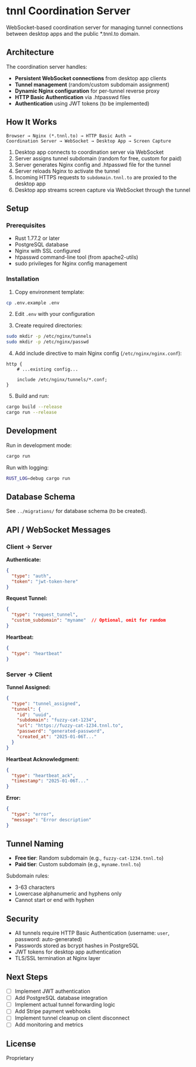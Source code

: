 # tnnl Coordination Server

WebSocket-based coordination server for managing tunnel connections between desktop apps and the public *.tnnl.to domain.

## Architecture

The coordination server handles:
- **Persistent WebSocket connections** from desktop app clients
- **Tunnel management** (random/custom subdomain assignment)
- **Dynamic Nginx configuration** for per-tunnel reverse proxy
- **HTTP Basic Authentication** via .htpasswd files
- **Authentication** using JWT tokens (to be implemented)

## How It Works

```
Browser → Nginx (*.tnnl.to) → HTTP Basic Auth →
Coordination Server → WebSocket → Desktop App → Screen Capture
```

1. Desktop app connects to coordination server via WebSocket
2. Server assigns tunnel subdomain (random for free, custom for paid)
3. Server generates Nginx config and .htpasswd file for the tunnel
4. Server reloads Nginx to activate the tunnel
5. Incoming HTTPS requests to `subdomain.tnnl.to` are proxied to the desktop app
6. Desktop app streams screen capture via WebSocket through the tunnel

## Setup

### Prerequisites
- Rust 1.77.2 or later
- PostgreSQL database
- Nginx with SSL configured
- htpasswd command-line tool (from apache2-utils)
- sudo privileges for Nginx config management

### Installation

1. Copy environment template:
```bash
cp .env.example .env
```

2. Edit `.env` with your configuration

3. Create required directories:
```bash
sudo mkdir -p /etc/nginx/tunnels
sudo mkdir -p /etc/nginx/passwd
```

4. Add include directive to main Nginx config (`/etc/nginx/nginx.conf`):
```nginx
http {
    # ...existing config...

    include /etc/nginx/tunnels/*.conf;
}
```

5. Build and run:
```bash
cargo build --release
cargo run --release
```

## Development

Run in development mode:
```bash
cargo run
```

Run with logging:
```bash
RUST_LOG=debug cargo run
```

## Database Schema

See `../migrations/` for database schema (to be created).

## API / WebSocket Messages

### Client → Server

**Authenticate:**
```json
{
  "type": "auth",
  "token": "jwt-token-here"
}
```

**Request Tunnel:**
```json
{
  "type": "request_tunnel",
  "custom_subdomain": "myname"  // Optional, omit for random
}
```

**Heartbeat:**
```json
{
  "type": "heartbeat"
}
```

### Server → Client

**Tunnel Assigned:**
```json
{
  "type": "tunnel_assigned",
  "tunnel": {
    "id": "uuid",
    "subdomain": "fuzzy-cat-1234",
    "url": "https://fuzzy-cat-1234.tnnl.to",
    "password": "generated-password",
    "created_at": "2025-01-06T..."
  }
}
```

**Heartbeat Acknowledgment:**
```json
{
  "type": "heartbeat_ack",
  "timestamp": "2025-01-06T..."
}
```

**Error:**
```json
{
  "type": "error",
  "message": "Error description"
}
```

## Tunnel Naming

- **Free tier**: Random subdomain (e.g., `fuzzy-cat-1234.tnnl.to`)
- **Paid tier**: Custom subdomain (e.g., `myname.tnnl.to`)

Subdomain rules:
- 3-63 characters
- Lowercase alphanumeric and hyphens only
- Cannot start or end with hyphen

## Security

- All tunnels require HTTP Basic Authentication (username: `user`, password: auto-generated)
- Passwords stored as bcrypt hashes in PostgreSQL
- JWT tokens for desktop app authentication
- TLS/SSL termination at Nginx layer

## Next Steps

- [ ] Implement JWT authentication
- [ ] Add PostgreSQL database integration
- [ ] Implement actual tunnel forwarding logic
- [ ] Add Stripe payment webhooks
- [ ] Implement tunnel cleanup on client disconnect
- [ ] Add monitoring and metrics

## License

Proprietary
